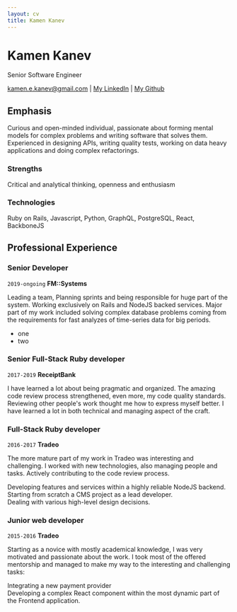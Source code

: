 ```yaml
---
layout: cv
title: Kamen Kanev
---
```

# Kamen Kanev
Senior Software Engineer

<div id="webaddress">
<a href="kamen.e.kanev@gmail.com">kamen.e.kanev@gmail.com</a>
| <a href="https://www.linkedin.com/in/kamen-kanev-97889b116/">My LinkedIn</a>
| <a href="https://github.com/kanevk"> My Github </a>
</div>


## Emphasis
Curious and open-minded individual, passionate about forming mental models for complex problems and writing software that solves them. Experienced in designing APIs, writing quality tests, working on data heavy applications and doing complex refactorings.

### Strengths
Critical and analytical thinking, openness and enthusiasm

### Technologies

Ruby on Rails, Javascript, Python, GraphQL, PostgreSQL, React, BackboneJS

## Professional Experience

### Senior Developer

`2019-ongoing`
__FM::Systems__

Leading a team, Planning sprints and being responsible for huge part of the system. Working exclusively on Rails and NodeJS backed services. Major part of my work included solving complex database problems coming from the requirements for fast analyzes of time-series data for big periods.
 
- one
- two

### Senior Full-Stack Ruby developer

`2017-2019`
__ReceiptBank__

I have learned a lot about being pragmatic and organized. The amazing code review process strengthened, even more, my code quality standards. Reviewing other people's work thought me how to express myself better. I have learned a lot in both technical and managing aspect of the craft.

### Full-Stack Ruby developer

`2016-2017`
__Tradeo__

The more mature part of my work in Tradeo was interesting and challenging. I worked with new technologies, also managing people and tasks. Actively contributing to the code review process.  

Developing features and services within a highly reliable NodeJS backend.  
Starting from scratch a CMS project as a lead developer.  
Dealing with various high-level design decisions.

### Junior web developer

`2015-2016`
__Tradeo__

Starting as a novice with mostly academical knowledge, I was very motivated and
passionate about the work. I took most of the offered mentorship and managed to make
my way to the interesting and challenging tasks:

Integrating a new payment provider  
Developing a complex React component within the most dynamic part of the Frontend application.  


<!-- ### Footer

Last updated: January 2020 -->

